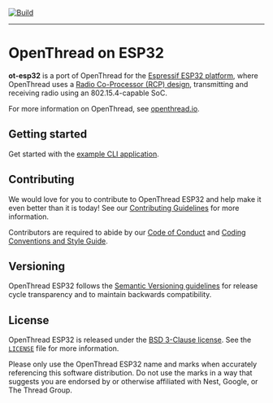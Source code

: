[![Build][ot-esp32-gh-action-build-svg]][ot-esp32-gh-action-build]

---

# OpenThread on ESP32

**ot-esp32** is a port of OpenThread for the [Espressif ESP32 platform](https://www.espressif.com/en/products/socs/esp32/overview), where OpenThread uses a [Radio Co-Processor (RCP) design](https://openthread.io/platforms#radio-co-processor-rcp), transmitting and receiving radio using an 802.15.4-capable SoC.

For more information on OpenThread, see [openthread.io](https://openthread.io).

[ot-esp32-gh-action-build]: https://github.com/openthread/ot-esp32/actions?query=workflow%3ABuild+branch%3Amaster+event%3Apush
[ot-esp32-gh-action-build-svg]: https://github.com/openthread/ot-esp32/workflows/Build/badge.svg?branch=master&event=push

## Getting started

Get started with the [example CLI application](example/README.md).

## Contributing

We would love for you to contribute to OpenThread ESP32 and help make it even better than it is today! See our [Contributing Guidelines](https://github.com/openthread/ot-esp32/blob/master/CONTRIBUTING.md) for more information.

Contributors are required to abide by our [Code of Conduct](https://github.com/openthread/ot-esp32/blob/master/CODE_OF_CONDUCT.md) and [Coding Conventions and Style Guide](https://github.com/openthread/openthread/blob/master/STYLE_GUIDE.md).

## Versioning

OpenThread ESP32 follows the [Semantic Versioning guidelines](http://semver.org/) for release cycle transparency and to maintain backwards compatibility.

## License

OpenThread ESP32 is released under the [BSD 3-Clause license](https://github.com/openthread/ot-esp32/blob/master/LICENSE). See the [`LICENSE`](https://github.com/openthread/ot-esp32/blob/master/LICENSE) file for more information.

Please only use the OpenThread ESP32 name and marks when accurately referencing this software distribution. Do not use the marks in a way that suggests you are endorsed by or otherwise affiliated with Nest, Google, or The Thread Group.
